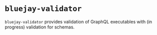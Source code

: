 # `bluejay-validator`

`bluejay-validator` provides validation of GraphQL executables with (in progress) validation for schemas.
